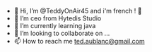 - 👋 Hi, I’m @TeddyOnAir45 and i'm french ! 🥖
- 👀 I’m ceo from Hytedis Studio
- 🌱 I’m currently learning java
- 💞️ I’m looking to collaborate on ...
- 📫 How to reach me ted.aublanc@gmail.com

<!---
TeddyOnAir45/TeddyOnAir45 is a ✨ special ✨ repository because its `README.md` (this file) appears on your GitHub profile.
You can click the Preview link to take a look at your changes.
--->
